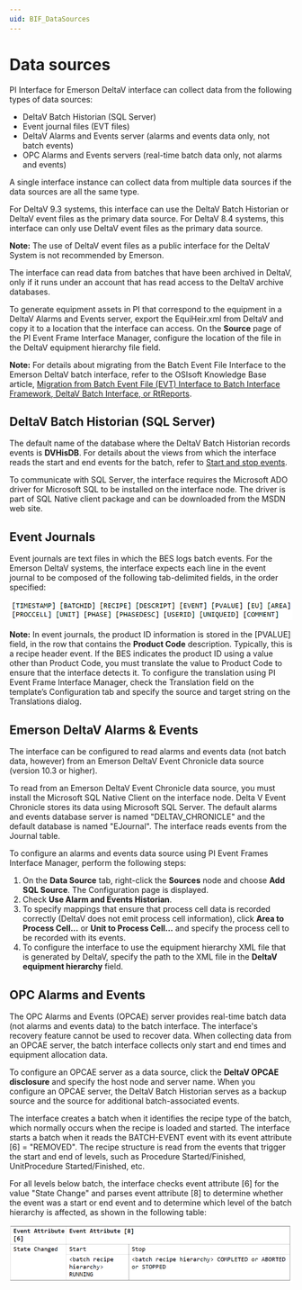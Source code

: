 ```yaml
---
uid: BIF_DataSources
---
```


# Data sources

<!-- Karl Nyce 02/14/22: Customized for DeltaV -->

PI Interface for Emerson DeltaV interface can collect data from the following types of data sources:

- DeltaV Batch Historian (SQL Server)
- Event journal files (EVT files)
- DeltaV Alarms and Events server (alarms and events data only, not batch events)
- OPC Alarms and Events servers (real-time batch data only, not alarms and events)

A single interface instance can collect data from multiple data sources if the data sources are all the same type.

For DeltaV 9.3 systems, this interface can use the DeltaV Batch Historian or DeltaV event files as the primary data source. For DeltaV 8.4 systems, this interface can only use DeltaV event files as the primary data source. 

**Note:** The use of DeltaV event files as a public interface for the DeltaV System is not recommended by Emerson.

The interface can read data from batches that have been archived in DeltaV, only if it runs under an account that has read access to the DeltaV archive databases.

To generate equipment assets in PI that correspond to the equipment in a DeltaV Alarms and Events server, export the EquiHeir.xml from DeltaV and copy it to a location that the interface can access. On the **Source** page of the PI Event Frame Interface Manager, configure the location of the file in the DeltaV equipment hierarchy file field.

**Note:** For details about migrating from the Batch Event File Interface to the Emerson DeltaV batch interface, refer to the OSIsoft Knowledge Base article, [Migration from Batch Event File (EVT) Interface to Batch Interface Framework, DeltaV Batch Interface, or RtReports](https://customers.osisoft.com/s/knowledgearticle?knowledgeArticleUrl=KB00430).

## DeltaV Batch Historian (SQL Server)
The default name of the database where the DeltaV Batch Historian records events is **DVHisDB**. For details about the views from which the interface reads the start and end events for the batch, refer to [Start and stop events](start-and-stop-events.md).

To communicate with SQL Server, the interface requires the Microsoft ADO driver for Microsoft SQL to be installed on the interface node. The driver is part of SQL Native client package and can be downloaded from the MSDN web site.

## Event Journals
Event journals are text files in which the BES logs batch events. For the Emerson DeltaV systems, the interface expects each line in the event journal to be composed of the following tab-delimited fields, in the order specified:

![Event Journals](../images/event-journals.png)

**Note:** In event journals, the product ID information is stored in the [PVALUE] field, in the row that contains the **Product Code** description. Typically, this is a recipe header event. If the BES indicates the product ID using a value other than Product Code, you must translate the value to Product Code to ensure that the interface detects it. To configure the translation using PI Event Frame Interface Manager, check the Translation field on the template’s Configuration tab and specify the source and target string on the Translations dialog.

## Emerson DeltaV Alarms & Events
The interface can be configured to read alarms and events data (not batch data, however) from an Emerson DeltaV Event Chronicle data source (version 10.3 or higher). 

To read from an Emerson DeltaV Event Chronicle data source, you must install the Microsoft SQL Native Client on the interface node. Delta V Event Chronicle stores its data using Microsoft SQL Server. The default alarms and events database server is named "DELTAV_CHRONICLE" and the default
database is named "EJournal". The interface reads events from the Journal table.

To configure an alarms and events data source using PI Event Frames Interface Manager, perform the following steps:

1. On the **Data Source** tab, right-click the **Sources** node and choose **Add SQL Source**. The Configuration page is displayed.
2. Check **Use Alarm and Events Historian**.
3. To specify mappings that ensure that process cell data is recorded correctly (DeltaV does not emit process cell information), click **Area to Process Cell...** or **Unit to Process Cell...** and specify the process cell to be recorded with its events.
4. To configure the interface to use the equipment hierarchy XML file that is generated by DeltaV, specify the path to the XML file in the **DeltaV equipment hierarchy** field.

## OPC Alarms and Events
The OPC Alarms and Events (OPCAE) server provides real-time batch data (not alarms and events data) to the batch interface. The interface's recovery feature cannot be used to recover data. When collecting data from an OPCAE server, the batch interface collects only start and end times and equipment allocation data. 

To configure an OPCAE server as a data source, click the **DeltaV OPCAE disclosure** and specify the host node and server name. When you configure an OPCAE server, the DeltaV Batch Historian serves as a backup source and the source for additional batch-associated events.

The interface creates a batch when it identifies the recipe type of the batch, which normally occurs when the recipe is loaded and started. The interface starts a batch when it reads the BATCH-EVENT event with its event attribute [6] = "REMOVED". The recipe structure is read from the events that trigger the start and end of levels, such as Procedure Started/Finished, UnitProcedure Started/Finished, etc. 

For all levels below batch, the interface checks event attribute [6] for the value "State Change" and parses event attribute [8] to determine whether the event was a start or end event and to determine which level of the batch hierarchy is affected, as shown in the following table:

![OPC Alarms and Events](../images/alarms-events.png)

